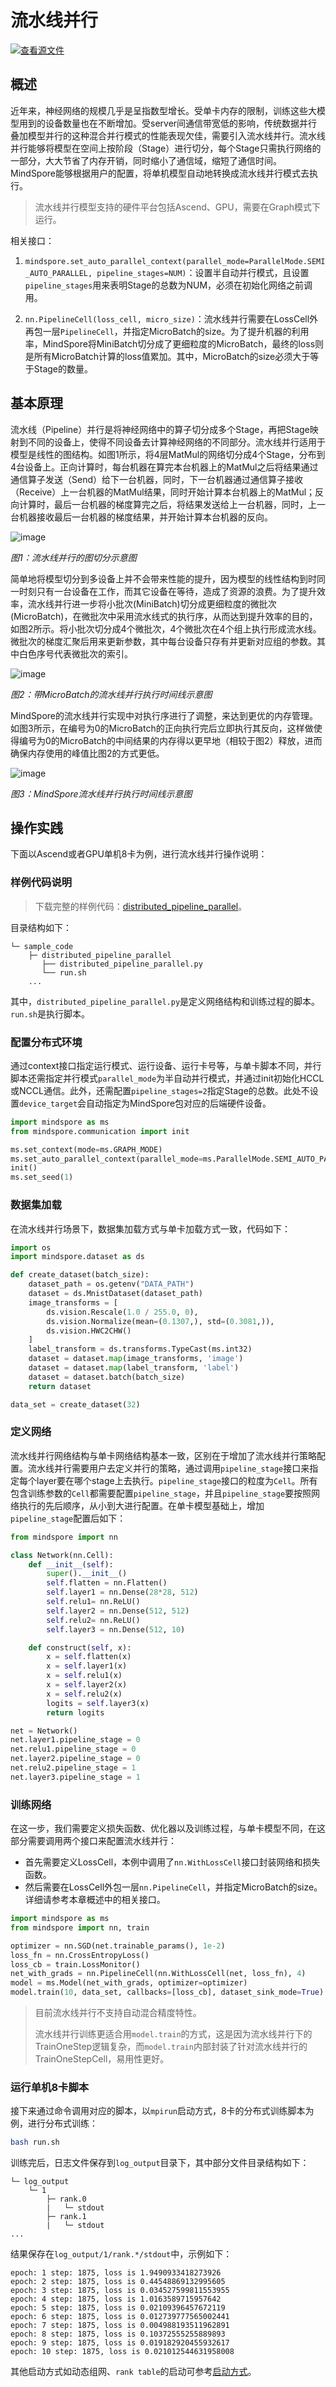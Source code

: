 # 流水线并行

[![查看源文件](https://mindspore-website.obs.cn-north-4.myhuaweicloud.com/website-images/master/resource/_static/logo_source.svg)](https://gitee.com/mindspore/docs/blob/master/tutorials/experts/source_zh_cn/parallel/pipeline_parallel.md)

## 概述

近年来，神经网络的规模几乎是呈指数型增长。受单卡内存的限制，训练这些大模型用到的设备数量也在不断增加。受server间通信带宽低的影响，传统数据并行叠加模型并行的这种混合并行模式的性能表现欠佳，需要引入流水线并行。流水线并行能够将模型在空间上按阶段（Stage）进行切分，每个Stage只需执行网络的一部分，大大节省了内存开销，同时缩小了通信域，缩短了通信时间。MindSpore能够根据用户的配置，将单机模型自动地转换成流水线并行模式去执行。

> 流水线并行模型支持的硬件平台包括Ascend、GPU，需要在Graph模式下运行。

相关接口：

1. `mindspore.set_auto_parallel_context(parallel_mode=ParallelMode.SEMI_AUTO_PARALLEL, pipeline_stages=NUM)`：设置半自动并行模式，且设置`pipeline_stages`用来表明Stage的总数为NUM，必须在初始化网络之前调用。

2. `nn.PipelineCell(loss_cell, micro_size)`：流水线并行需要在LossCell外再包一层`PipelineCell`，并指定MicroBatch的size。为了提升机器的利用率，MindSpore将MiniBatch切分成了更细粒度的MicroBatch，最终的loss则是所有MicroBatch计算的loss值累加。其中，MicroBatch的size必须大于等于Stage的数量。

## 基本原理

流水线（Pipeline）并行是将神经网络中的算子切分成多个Stage，再把Stage映射到不同的设备上，使得不同设备去计算神经网络的不同部分。流水线并行适用于模型是线性的图结构。如图1所示，将4层MatMul的网络切分成4个Stage，分布到4台设备上。正向计算时，每台机器在算完本台机器上的MatMul之后将结果通过通信算子发送（Send）给下一台机器，同时，下一台机器通过通信算子接收（Receive）上一台机器的MatMul结果，同时开始计算本台机器上的MatMul；反向计算时，最后一台机器的梯度算完之后，将结果发送给上一台机器，同时，上一台机器接收最后一台机器的梯度结果，并开始计算本台机器的反向。

![image](images/pipeline_parallel_image_0_zh.png)

*图1：流水线并行的图切分示意图*

简单地将模型切分到多设备上并不会带来性能的提升，因为模型的线性结构到时同一时刻只有一台设备在工作，而其它设备在等待，造成了资源的浪费。为了提升效率，流水线并行进一步将小批次(MiniBatch)切分成更细粒度的微批次(MicroBatch)，在微批次中采用流水线式的执行序，从而达到提升效率的目的，如图2所示。将小批次切分成4个微批次，4个微批次在4个组上执行形成流水线。微批次的梯度汇聚后用来更新参数，其中每台设备只存有并更新对应组的参数。其中白色序号代表微批次的索引。

![image](images/pipeline_parallel_image_1_zh.png)

*图2：带MicroBatch的流水线并行执行时间线示意图*

MindSpore的流水线并行实现中对执行序进行了调整，来达到更优的内存管理。如图3所示，在编号为0的MicroBatch的正向执行完后立即执行其反向，这样做使得编号为0的MicroBatch的中间结果的内存得以更早地（相较于图2）释放，进而确保内存使用的峰值比图2的方式更低。

![image](images/pipeline_parallel_image_2_zh.png)

*图3：MindSpore流水线并行执行时间线示意图*

## 操作实践

下面以Ascend或者GPU单机8卡为例，进行流水线并行操作说明：

### 样例代码说明

> 下载完整的样例代码：[distributed_pipeline_parallel](https://gitee.com/mindspore/docs/tree/master/docs/sample_code/distributed_pipeline_parallel)。

目录结构如下：

```text
└─ sample_code
    ├─ distributed_pipeline_parallel
       ├── distributed_pipeline_parallel.py
       └── run.sh
    ...
```

其中，`distributed_pipeline_parallel.py`是定义网络结构和训练过程的脚本。`run.sh`是执行脚本。

### 配置分布式环境

通过context接口指定运行模式、运行设备、运行卡号等，与单卡脚本不同，并行脚本还需指定并行模式`parallel_mode`为半自动并行模式，并通过init初始化HCCL或NCCL通信。此外，还需配置`pipeline_stages=2`指定Stage的总数。此处不设置`device_target`会自动指定为MindSpore包对应的后端硬件设备。

```python
import mindspore as ms
from mindspore.communication import init

ms.set_context(mode=ms.GRAPH_MODE)
ms.set_auto_parallel_context(parallel_mode=ms.ParallelMode.SEMI_AUTO_PARALLEL, pipeline_stages=2)
init()
ms.set_seed(1)
```

### 数据集加载

在流水线并行场景下，数据集加载方式与单卡加载方式一致，代码如下：

```python
import os
import mindspore.dataset as ds

def create_dataset(batch_size):
    dataset_path = os.getenv("DATA_PATH")
    dataset = ds.MnistDataset(dataset_path)
    image_transforms = [
        ds.vision.Rescale(1.0 / 255.0, 0),
        ds.vision.Normalize(mean=(0.1307,), std=(0.3081,)),
        ds.vision.HWC2CHW()
    ]
    label_transform = ds.transforms.TypeCast(ms.int32)
    dataset = dataset.map(image_transforms, 'image')
    dataset = dataset.map(label_transform, 'label')
    dataset = dataset.batch(batch_size)
    return dataset

data_set = create_dataset(32)
```

### 定义网络

流水线并行网络结构与单卡网络结构基本一致，区别在于增加了流水线并行策略配置。流水线并行需要用户去定义并行的策略，通过调用`pipeline_stage`接口来指定每个layer要在哪个stage上去执行。`pipeline_stage`接口的粒度为`Cell`。所有包含训练参数的`Cell`都需要配置`pipeline_stage`，并且`pipeline_stage`要按照网络执行的先后顺序，从小到大进行配置。在单卡模型基础上，增加`pipeline_stage`配置后如下：

```python
from mindspore import nn

class Network(nn.Cell):
    def __init__(self):
        super().__init__()
        self.flatten = nn.Flatten()
        self.layer1 = nn.Dense(28*28, 512)
        self.relu1= nn.ReLU()
        self.layer2 = nn.Dense(512, 512)
        self.relu2= nn.ReLU()
        self.layer3 = nn.Dense(512, 10)

    def construct(self, x):
        x = self.flatten(x)
        x = self.layer1(x)
        x = self.relu1(x)
        x = self.layer2(x)
        x = self.relu2(x)
        logits = self.layer3(x)
        return logits

net = Network()
net.layer1.pipeline_stage = 0
net.relu1.pipeline_stage = 0
net.layer2.pipeline_stage = 0
net.relu2.pipeline_stage = 1
net.layer3.pipeline_stage = 1
```

### 训练网络

在这一步，我们需要定义损失函数、优化器以及训练过程，与单卡模型不同，在这部分需要调用两个接口来配置流水线并行：

- 首先需要定义LossCell，本例中调用了`nn.WithLossCell`接口封装网络和损失函数。
- 然后需要在LossCell外包一层`nn.PipelineCell`，并指定MicroBatch的size。详细请参考本章概述中的相关接口。

```python
import mindspore as ms
from mindspore import nn, train

optimizer = nn.SGD(net.trainable_params(), 1e-2)
loss_fn = nn.CrossEntropyLoss()
loss_cb = train.LossMonitor()
net_with_grads = nn.PipelineCell(nn.WithLossCell(net, loss_fn), 4)
model = ms.Model(net_with_grads, optimizer=optimizer)
model.train(10, data_set, callbacks=[loss_cb], dataset_sink_mode=True)
```

> 目前流水线并行不支持自动混合精度特性。
>
> 流水线并行训练更适合用`model.train`的方式，这是因为流水线并行下的TrainOneStep逻辑复杂，而`model.train`内部封装了针对流水线并行的TrainOneStepCell，易用性更好。

### 运行单机8卡脚本

接下来通过命令调用对应的脚本，以`mpirun`启动方式，8卡的分布式训练脚本为例，进行分布式训练：

```bash
bash run.sh
```

训练完后，日志文件保存到`log_output`目录下，其中部分文件目录结构如下：

```text
└─ log_output
    └─ 1
        ├─ rank.0
        |   └─ stdout
        ├─ rank.1
        |   └─ stdout
...
```

结果保存在`log_output/1/rank.*/stdout`中，示例如下：

```text
epoch: 1 step: 1875, loss is 1.9490933418273926
epoch: 2 step: 1875, loss is 0.44548869132995605
epoch: 3 step: 1875, loss is 0.034527599811553955
epoch: 4 step: 1875, loss is 1.0163589715957642
epoch: 5 step: 1875, loss is 0.02109396457672119
epoch: 6 step: 1875, loss is 0.012739777565002441
epoch: 7 step: 1875, loss is 0.004988193511962891
epoch: 8 step: 1875, loss is 0.10372555255889893
epoch: 9 step: 1875, loss is 0.019182920455932617
epoch: 10 step: 1875, loss is 0.021012544631958008
```

其他启动方式如动态组网、`rank table`的启动可参考[启动方式](https://www.mindspore.cn/tutorials/experts/zh-CN/master/parallel/startup_method.html)。
